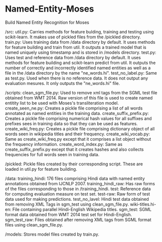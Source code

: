 # Named-Entity-Moses
Build Named Entity Recognition for Moses

/src:
util.py: Carries methods for feature bulding, training and testing using scikit-learn. It makes use of pickled files from the /pickled directory.
train.py: Uses training data from /data directory by default. It uses methods for feature building and train from util. It outputs a trained model that is named uniquely using timestamp and is stored in /models directory.
test.py: Uses test and reference data from /data directory by default. It uses methods for feature building and scikit-learn predict from util. It outputs the number of correctly and incorrectly identified named entities as well as a file in the /data directory by the name "ne_words.hi".
test_no_label.py: Same as test.py. Used when there is no reference data. It does not output any evaluation mesures. It only outputs the "ne_words.hi" file.

/scripts: 
clean_sgm_file.py: Used to remove xml tags from the SGML test file obtained from WMT 2014. Raw version of this file is used to create named entitity list to be used with Moses's transliteration model.
create_seen_ne.py: Creates a pickle file comprising a list of all words annotated as named entities in the training data.
create_suffix_prefix.py: Creates a pickle file comprising numerical hash values for all suffixes and prefixes sees in training data so that they can be used as features.
create_wiki_freq.py: Creates a pickle file comprising dictionary object of all words seen in wikipedia titles and their frequency.
create_wiki_vocab.py: Same as create_wiki_freq.py except that it comprises a list object without the frequency information.
create_word_index.py: Same as create_suffix_prefix.py except that it creates hashes and also collects frequencies for full words seen in training data.

/pickled: 
Pickle files created by their corresponding script. These are loaded in util.py for feature building. 

/data:
training_hindi: 176 files comprising Hindi data with named entity annotations obtained from IJCNLP 2007.
training_hindi_raw: Has raw forms of the files corresponding to those in /training_hindi.
test: Reference data for computing evaluation measure on test set.
test-raw: Raw form of test data used for making predictions.
test_no_lavel: Hindi test data obtained from removing XML Tags in sgm_test using clean_sgm_file.py.
wiki-titles.hi-en: File containing parallel Hindi-English Wikipedia titles.
sgm_test: SGML format data obtained from WMT 2014 test set for Hindi-English.
sgm_test_raw: Files obtained after removing XML tags from SGML format files using clean_sgm_file.py.

/models:
Stores model files created by train.py.